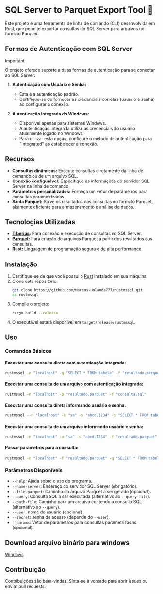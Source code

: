 # SQL Server to Parquet Export Tool 🦀

Este projeto é uma ferramenta de linha de comando (CLI) desenvolvida em Rust, que permite exportar consultas do SQL Server para arquivos no formato Parquet.

## Formas de Autenticação com SQL Server 

> [!IMPORTANT]
> O projeto oferece suporte a duas formas de autenticação para se conectar ao SQL Server:

1. **Autenticação com Usuário e Senha:**
   - Esta é a autenticação padrão.
   - Certifique-se de fornecer as credenciais corretas (usuário e senha) ao configurar a conexão.

2. **Autenticação Integrada do Windows:**
   - Disponível apenas para sistemas Windows.
   - A autenticação integrada utiliza as credenciais do usuário atualmente logado no Windows.
   - Para utilizar esta opção, configure o método de autenticação para "Integrated" ao estabelecer a conexão.

## Recursos

- **Consultas dinâmicas:** Execute consultas diretamente da linha de comando ou de um arquivo SQL.
- **Conexão configurável:** Especifique as informações do servidor SQL Server na linha de comando.
- **Parâmetros personalizados:** Forneça um vetor de parâmetros para consultas parametrizadas.
- **Saída Parquet:** Salve os resultados das consultas no formato Parquet, altamente eficiente para armazenamento e análise de dados.

## Tecnologias Utilizadas

- **[Tiberius](https://github.com/prisma/tiberius):** Para conexão e execução de consultas no SQL Server.
- **[Parquet](https://docs.rs/parquet/latest/parquet/):** Para criação de arquivos Parquet a partir dos resultados das consultas.
- **Rust:** Linguagem de programação segura e de alta performance.

## Instalação

1. Certifique-se de que você possui o [Rust](https://www.rust-lang.org/tools/install) instalado em sua máquina.
2. Clone este repositório:
   ```bash
   git clone https://github.com/Marcus-Holanda777/rustmssql.git
   cd rustmssql
   ```
3. Compile o projeto:
   ```bash
   cargo build --release
   ```
4. O executável estará disponível em `target/release/rustmssql`.

## Uso

### Comandos Básicos

#### Executar uma consulta direta com autenticação integrada:
```bash
rustmssql -n "localhost" -q "SELECT * FROM tabela" -f "resultado.parquet"
```

#### Executar uma consulta de um arquivo com autenticação integrada:
```bash
rustmssql -n "localhost" -p "resultado.parquet" -f "consulta.sql"
```

#### Executar uma consulta direta informando usuário e senha:
```bash
rustmssql --n "localhost" -u "sa" -s "abcd.1234" -q "SELECT * FROM tabela" -f "resultado.parquet"
```

#### Executar uma consulta de um arquivo informando usuário e senha:
```bash
rustmssql -n "localhost" -u "sa" -s "abcd.1234" -f "resultado.parquet" -p "consulta.sql"
```

#### Passar parâmetros para a consulta:
```bash
rustmssql -n "localhost" -f "resultado.parquet" -q "SELECT * FROM tabela WHERE coluna = @P1" 1290 
```

### Parâmetros Disponíveis

- `--help`: Ajuda sobre o uso do programa.
- `--name-server`: Endereço do servidor SQL Server (obrigatório).
- `--file-parquet`: Caminho do arquivo Parquet a ser gerado (opcional).
- `--query`: Consulta SQL a ser executada (alternativo ao `--query-file`).
- `--path-file`: Caminho para um arquivo contendo a consulta SQL (alternativo ao `--query`).
- `--user`: nome do usuário (opcional).
- `--secret`: senha de acesso (depende do `--user`).
- `--params`: Vetor de parâmetros para consultas parametrizadas (opcional).

## Download arquivo binário para windows

[Windows](https://github.com/Marcus-Holanda777/rustmssql/releases/tag/v0.1.1)

## Contribuição

Contribuições são bem-vindas! Sinta-se à vontade para abrir issues ou enviar pull requests.